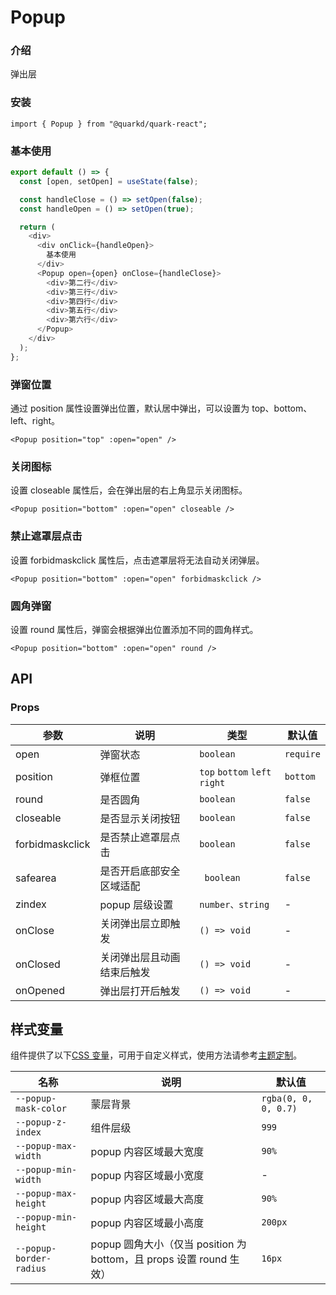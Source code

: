 # Popup

### 介绍

弹出层

### 安装

```tsx
import { Popup } from "@quarkd/quark-react";
```

### 基本使用

```js
export default () => {
  const [open, setOpen] = useState(false);

  const handleClose = () => setOpen(false);
  const handleOpen = () => setOpen(true);

  return (
    <div>
      <div onClick={handleOpen}>
        基本使用
      </div>
      <Popup open={open} onClose={handleClose}>
        <div>第二行</div>
        <div>第三行</div>
        <div>第四行</div>
        <div>第五行</div>
        <div>第六行</div>
      </Popup>
    </div>
  );
};
```

### 弹窗位置

通过 position 属性设置弹出位置，默认居中弹出，可以设置为 top、bottom、left、right。

```tsx
<Popup position="top" :open="open" />
```

### 关闭图标

设置 closeable 属性后，会在弹出层的右上角显示关闭图标。

```tsx
<Popup position="bottom" :open="open" closeable />
```

### 禁止遮罩层点击

设置 forbidmaskclick 属性后，点击遮罩层将无法自动关闭弹层。

```tsx
<Popup position="bottom" :open="open" forbidmaskclick />
```

### 圆角弹窗

设置 round 属性后，弹窗会根据弹出位置添加不同的圆角样式。

```tsx
<Popup position="bottom" :open="open" round />
```

## API

### Props

| 参数      | 说明                     | 类型                          | 默认值    |
| --------- | ------------------------ | ----------------------------- | --------- |
| open      | 弹窗状态                 | `boolean`                     | `require` |
| position  | 弹框位置                 | `top` `bottom` `left` `right` | `bottom`  |
| round     | 是否圆角                 | `boolean `                    | `false`   |
| closeable | 是否显示关闭按钮         | `boolean`                     | `false`   |
| forbidmaskclick  | 是否禁止遮罩层点击 | `boolean`                     | `false`   |
| safearea  | 是否开启底部安全区域适配 | ` boolean`                    | `false`   |
| zindex    | popup 层级设置           | `number、string`              | -         |
| onClose  | 关闭弹出层立即触发            | `() => void`                 | -         |
| onClosed | 关闭弹出层且动画结束后触发 | `() => void` | -         |
| onOpened | 弹出层打开后触发 | `() => void` | -         |

## 样式变量

组件提供了以下[CSS 变量](https://developer.mozilla.org/zh-CN/docs/Web/CSS/Using_CSS_custom_properties)，可用于自定义样式，使用方法请参考[主题定制](#/zh-CN/guide/theme)。

| 名称                    | 说明                                                                | 默认值               |
| ----------------------- | ------------------------------------------------------------------- | -------------------- |
| `--popup-mask-color`    | 蒙层背景                                                            | `rgba(0, 0, 0, 0.7)` |
| `--popup-z-index`       | 组件层级                                                            | `999`                |
| `--popup-max-width`     | popup 内容区域最大宽度                                              | `90%`                |
| `--popup-min-width`     | popup 内容区域最小宽度                                              | -                    |
| `--popup-max-height`    | popup 内容区域最大高度                                              | `90%`                |
| `--popup-min-height`    | popup 内容区域最小高度                                              | `200px`              |
| `--popup-border-radius` | popup 圆角大小（仅当 position 为 bottom，且 props 设置 round 生效） | `16px`               |
